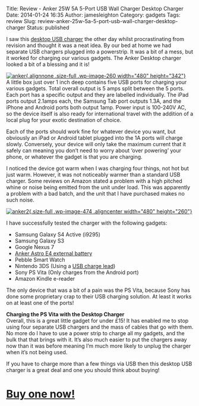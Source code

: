 Title: Review - Anker 25W 5A 5-Port USB Wall Charger Desktop Charger
Date: 2014-01-24 16:35
Author: jamesleighton
Category: gadgets
Tags: review
Slug: review-anker-25w-5a-5-port-usb-wall-charger-desktop-charger
Status: published

I saw this [desktop USB charger](http://www.amazon.co.uk/dp/B00EJA28ES?tag=geekyjames-21) the other day whilst procrastinating from revision and thought it was a neat idea. By our bed at home we had separate USB chargers plugged into a powerstrip. It was a bit of a mess, but it worked for charging our various gadgets. The Anker Desktop charger looked a bit of a blessing and it is!

[![anker](https://jamesleighton.files.wordpress.com/2015/08/anker.png){.alignnone .size-full .wp-image-260 width="480" height="342"}](http://www.amazon.co.uk/dp/B00EJA28ES?tag=geekyjames-21)  
A little box just over 1 inch deep contains five USB ports for charging your various gadgets. Total overall output is 5 amps split between the 5 ports. Each port has a specific output and they are labelled individually. The iPad ports output 2.1amps each, the Samsung Tab port outputs 1.3A, and the iPhone and Android ports both output 1amp. Power input is 100-240V AC, so the device itself is also ready for international travel with the addition of a local plug for your exotic destination of choice.

Each of the ports should work fine for whatever device you want, but obviously an iPad or Android tablet plugged into the 1A ports will charge slowly. Conversely, your device will only take the maximum current that it safely can meaning you don’t need to worry about ‘over powering’ your phone, or whatever the gadget is that you are charging.

I noticed the device got warm when I was charging four things, not hot but just warm. However, it was not noticeably warmer than a standard USB charger. Some reviews on Amazon stated a problem with a high pitched whine or noise being emitted from the unit under load. This was apparently a problem with a bad batch, and the unit that I have purchased makes no such noise.

[![anker2](https://jamesleighton.files.wordpress.com/2016/11/anker2.png){.size-full .wp-image-474 .aligncenter width="480" height="260"}](http://www.amazon.co.uk/dp/B00EJA28ES?tag=geekyjames-21)

I have successfully tested the charger with the following gadgets:

-   Samsung Galaxy S4 Active (i9295)
-   Samsung Galaxy S3
-   Google Nexus 7
-   [Anker Astro E4 external battery](http://www.tupcast.co.uk/2013/07/anker-astro-e4-13000mah-external.html)
-   Pebble Smart Watch
-   Nintendo 3DS (Using a [USB charge lead](http://www.amazon.co.uk/dp/B005HNY1VE?tag=geekyjames-21))
-   Sony PS Vita (Only charges from the Android port)
-   Amazon Kindle e-reader

The only device that was a bit of a pain was the PS Vita, because Sony has done some proprietary crap to their USB charging solution. At least it works on at least one of the ports!

**Charging the PS Vita with the Desktop Charger**  
Overall, this is a great little gadget for under £15! It has enabled me to stop using four separate USB chargers and the mass of cables that go with them. No more do I have to use a power strip to charge all my gadgets, and the bulk that that brings with it. It’s also much easier to put the chargers away now than it was before meaning I’m much more likely to unplug the charger when it’s not being used.

If you have to charge more than a few things via USB then this desktop USB charger is a great deal and one you should think about buying!

[Buy one now!](http://www.amazon.co.uk/dp/B00EJA28ES?tag=geekyjames-21)
=======================================================================
